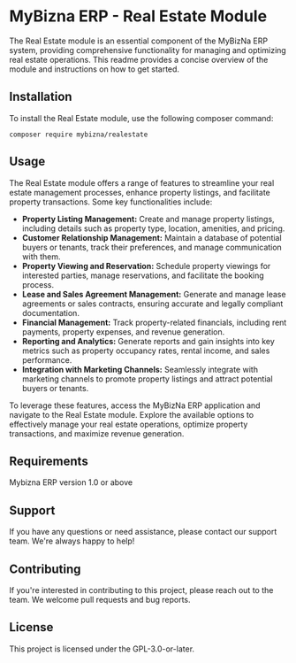 # MyBizna ERP - Real Estate Module
The Real Estate module is an essential component of the MyBizNa ERP system, providing comprehensive functionality for managing and optimizing real estate operations. This readme provides a concise overview of the module and instructions on how to get started.

## Installation 
To install the Real Estate module, use the following composer command:
```
composer require mybizna/realestate
```

## Usage
The Real Estate module offers a range of features to streamline your real estate management processes, enhance property listings, and facilitate property transactions. Some key functionalities include:

 - **Property Listing Management:** Create and manage property listings, including details such as property type, location, amenities, and pricing.
 - **Customer Relationship Management:** Maintain a database of potential buyers or tenants, track their preferences, and manage communication with them.
 - **Property Viewing and Reservation:** Schedule property viewings for interested parties, manage reservations, and facilitate the booking process.
 - **Lease and Sales Agreement Management:** Generate and manage lease agreements or sales contracts, ensuring accurate and legally compliant documentation.
 - **Financial Management:** Track property-related financials, including rent payments, property expenses, and revenue generation.
 - **Reporting and Analytics:** Generate reports and gain insights into key metrics such as property occupancy rates, rental income, and sales performance.
 - **Integration with Marketing Channels:** Seamlessly integrate with marketing channels to promote property listings and attract potential buyers or tenants.

To leverage these features, access the MyBizNa ERP application and navigate to the Real Estate module. Explore the available options to effectively manage your real estate operations, optimize property transactions, and maximize revenue generation.

## Requirements
Mybizna ERP version 1.0 or above

## Support
If you have any questions or need assistance, please contact our support team. We're always happy to help!

## Contributing
If you're interested in contributing to this project, please reach out to the team. We welcome pull requests and bug reports.

## License
This project is licensed under the GPL-3.0-or-later.
